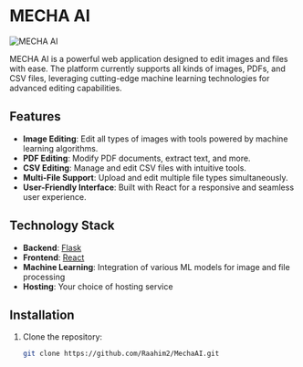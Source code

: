 # MECHA AI

![MECHA AI](https://img.shields.io/badge/MECHA%20AI-v1.0-blue)

MECHA AI is a powerful web application designed to edit images and files with ease. The platform currently supports all kinds of images, PDFs, and CSV files, leveraging cutting-edge machine learning technologies for advanced editing capabilities.

## Features

- **Image Editing**: Edit all types of images with tools powered by machine learning algorithms.
- **PDF Editing**: Modify PDF documents, extract text, and more.
- **CSV Editing**: Manage and edit CSV files with intuitive tools.
- **Multi-File Support**: Upload and edit multiple file types simultaneously.
- **User-Friendly Interface**: Built with React for a responsive and seamless user experience.

## Technology Stack

- **Backend**: [Flask](https://flask.palletsprojects.com/)
- **Frontend**: [React](https://reactjs.org/)
- **Machine Learning**: Integration of various ML models for image and file processing
- **Hosting**: Your choice of hosting service

## Installation

1. Clone the repository:

   ```bash
   git clone https://github.com/Raahim2/MechaAI.git
